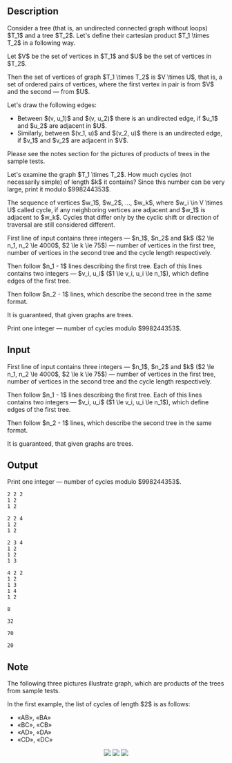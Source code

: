 ## Description

<div><p>Consider a tree (that is, an undirected connected graph without loops) $T_1$ and a tree $T_2$. Let's define their <span class="tex-font-style-it">cartesian product</span> $T_1 \times T_2$ in a following way.</p><p>Let $V$ be the set of vertices in $T_1$ and $U$ be the set of vertices in $T_2$.</p><p>Then the set of vertices of graph $T_1 \times T_2$ is $V \times U$, that is, a set of ordered pairs of vertices, where the first vertex in pair is from $V$ and the second&nbsp;— from $U$.</p><p>Let's draw the following edges:</p><ul><li> Between $(v, u_1)$ and $(v, u_2)$ there is an undirected edge, if $u_1$ and $u_2$ are adjacent in $U$. </li><li> Similarly, between $(v_1, u)$ and $(v_2, u)$ there is an undirected edge, if $v_1$ and $v_2$ are adjacent in $V$. </li></ul><p>Please see the notes section for the pictures of products of trees in the sample tests.</p><p>Let's examine the graph $T_1 \times T_2$. How much cycles (not necessarily simple) of length $k$ it contains? Since this number can be very large, print it modulo $998244353$.</p><p>The sequence of vertices $w_1$, $w_2$, ..., $w_k$, where $w_i \in V \times U$ called cycle, if any neighboring vertices are adjacent and $w_1$ is adjacent to $w_k$. Cycles that differ only by the cyclic shift or direction of traversal are still considered <span class="tex-font-style-bf">different</span>.</p></div><div class="input-specification"><p>First line of input contains three integers&nbsp;— $n_1$, $n_2$ and $k$ ($2 \le n_1, n_2 \le 4000$, $2 \le k \le 75$)&nbsp;— number of vertices in the first tree, number of vertices in the second tree and the cycle length respectively.</p><p>Then follow $n_1 - 1$ lines describing the first tree. Each of this lines contains two integers&nbsp;— $v_i, u_i$ ($1 \le v_i, u_i \le n_1$), which define edges of the first tree.</p><p>Then follow $n_2 - 1$ lines, which describe the second tree in the same format.</p><p>It is guaranteed, that given graphs are trees.</p></div><div class="output-specification"><p>Print one integer&nbsp;— number of cycles modulo $998244353$.</p></div>

## Input

<p>First line of input contains three integers&nbsp;— $n_1$, $n_2$ and $k$ ($2 \le n_1, n_2 \le 4000$, $2 \le k \le 75$)&nbsp;— number of vertices in the first tree, number of vertices in the second tree and the cycle length respectively.</p><p>Then follow $n_1 - 1$ lines describing the first tree. Each of this lines contains two integers&nbsp;— $v_i, u_i$ ($1 \le v_i, u_i \le n_1$), which define edges of the first tree.</p><p>Then follow $n_2 - 1$ lines, which describe the second tree in the same format.</p><p>It is guaranteed, that given graphs are trees.</p>

## Output

<p>Print one integer&nbsp;— number of cycles modulo $998244353$.</p>





```input1
2 2 2
1 2
1 2

```




```input2
2 2 4
1 2
1 2

```




```input3
2 3 4
1 2
1 2
1 3

```




```input4
4 2 2
1 2
1 3
1 4
1 2

```




```output1
8

```




```output2
32

```




```output3
70

```




```output4
20

```



## Note

<p>The following three pictures illustrate graph, which are products of the trees from sample tests.</p><p>In the first example, the list of cycles of length $2$ is as follows:</p><ul> <li> «AB», «BA» </li><li> «BC», «CB» </li><li> «AD», «DA» </li><li> «CD», «DC» </li></ul><center> <img class="tex-graphics" src="file://uDBQzHye.png" style="max-width: 100.0%;max-height: 100.0%;"> <img class="tex-graphics" src="file://lB7t0WZI.png" style="max-width: 100.0%;max-height: 100.0%;"> <img class="tex-graphics" src="file://uzHSxdan.png" style="max-width: 100.0%;max-height: 100.0%;"> </center>
